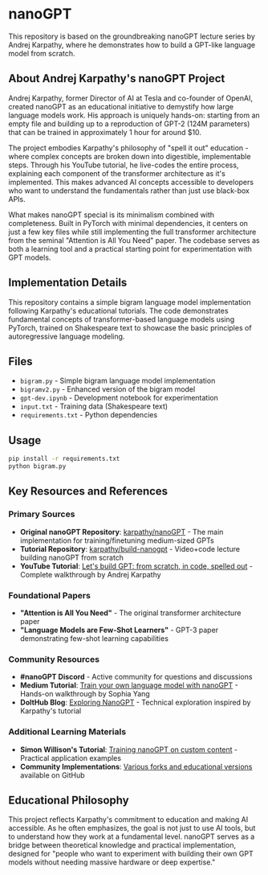 # nanoGPT

This repository is based on the groundbreaking nanoGPT lecture series by Andrej Karpathy, where he demonstrates how to build a GPT-like language model from scratch.

## About Andrej Karpathy's nanoGPT Project

Andrej Karpathy, former Director of AI at Tesla and co-founder of OpenAI, created nanoGPT as an educational initiative to demystify how large language models work. His approach is uniquely hands-on: starting from an empty file and building up to a reproduction of GPT-2 (124M parameters) that can be trained in approximately 1 hour for around $10.

The project embodies Karpathy's philosophy of "spell it out" education - where complex concepts are broken down into digestible, implementable steps. Through his YouTube tutorial, he live-codes the entire process, explaining each component of the transformer architecture as it's implemented. This makes advanced AI concepts accessible to developers who want to understand the fundamentals rather than just use black-box APIs.

What makes nanoGPT special is its minimalism combined with completeness. Built in PyTorch with minimal dependencies, it centers on just a few key files while still implementing the full transformer architecture from the seminal "Attention is All You Need" paper. The codebase serves as both a learning tool and a practical starting point for experimentation with GPT models.

## Implementation Details

This repository contains a simple bigram language model implementation following Karpathy's educational tutorials. The code demonstrates fundamental concepts of transformer-based language models using PyTorch, trained on Shakespeare text to showcase the basic principles of autoregressive language modeling.

## Files

- `bigram.py` - Simple bigram language model implementation
- `bigramv2.py` - Enhanced version of the bigram model
- `gpt-dev.ipynb` - Development notebook for experimentation
- `input.txt` - Training data (Shakespeare text)
- `requirements.txt` - Python dependencies

## Usage

```bash
pip install -r requirements.txt
python bigram.py
```

## Key Resources and References

### Primary Sources
- **Original nanoGPT Repository**: [karpathy/nanoGPT](https://github.com/karpathy/nanoGPT) - The main implementation for training/finetuning medium-sized GPTs
- **Tutorial Repository**: [karpathy/build-nanogpt](https://github.com/karpathy/build-nanogpt) - Video+code lecture building nanoGPT from scratch
- **YouTube Tutorial**: [Let's build GPT: from scratch, in code, spelled out](https://www.youtube.com/watch?v=kCc8FmEb1nY) - Complete walkthrough by Andrej Karpathy

### Foundational Papers
- **"Attention is All You Need"** - The original transformer architecture paper
- **"Language Models are Few-Shot Learners"** - GPT-3 paper demonstrating few-shot learning capabilities

### Community Resources
- **#nanoGPT Discord** - Active community for questions and discussions
- **Medium Tutorial**: [Train your own language model with nanoGPT](https://sophiamyang.medium.com/train-your-own-language-model-with-nanogpt-83d86f26705e) - Hands-on walkthrough by Sophia Yang
- **DoltHub Blog**: [Exploring NanoGPT](https://www.dolthub.com/blog/2023-02-20-exploring-nanogpt/) - Technical exploration inspired by Karpathy's tutorial

### Additional Learning Materials
- **Simon Willison's Tutorial**: [Training nanoGPT on custom content](https://til.simonwillison.net/llms/training-nanogpt-on-my-blog) - Practical application examples
- **Community Implementations**: [Various forks and educational versions](https://github.com/gs-101/nanoGPT-from-scratch) available on GitHub

## Educational Philosophy

This project reflects Karpathy's commitment to education and making AI accessible. As he often emphasizes, the goal is not just to use AI tools, but to understand how they work at a fundamental level. nanoGPT serves as a bridge between theoretical knowledge and practical implementation, designed for "people who want to experiment with building their own GPT models without needing massive hardware or deep expertise."